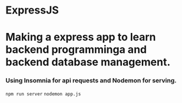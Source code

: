 # ExpressJS
# Making a express app to learn backend programminga and backend database management.

### Using Insomnia for api requests and Nodemon for serving.
```npm run server```
```nodemon app.js```
